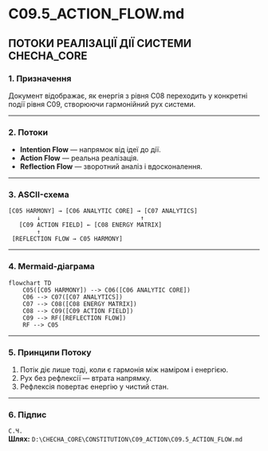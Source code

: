 # C09.5_ACTION_FLOW.md
## ПОТОКИ РЕАЛІЗАЦІЇ ДІЇ СИСТЕМИ CHECHA_CORE

### 1. Призначення
Документ відображає, як енергія з рівня C08 переходить у конкретні події рівня C09, створюючи гармонійний рух системи.

---

### 2. Потоки
- **Intention Flow** — напрямок від ідеї до дії.  
- **Action Flow** — реальна реалізація.  
- **Reflection Flow** — зворотний аналіз і вдосконалення.  

---

### 3. ASCII-схема
```
[C05 HARMONY] → [C06 ANALYTIC CORE] → [C07 ANALYTICS]
        ↓                            ↑
   [C09 ACTION FIELD] ← [C08 ENERGY MATRIX]
        ↑
 [REFLECTION FLOW → C05 HARMONY]
```

---

### 4. Mermaid-діаграма
```mermaid
flowchart TD
    C05([C05 HARMONY]) --> C06([C06 ANALYTIC CORE])
    C06 --> C07([C07 ANALYTICS])
    C07 --> C08([C08 ENERGY MATRIX])
    C08 --> C09([C09 ACTION FIELD])
    C09 --> RF([REFLECTION FLOW])
    RF --> C05
```

---

### 5. Принципи Потоку
1. Потік діє лише тоді, коли є гармонія між наміром і енергією.  
2. Рух без рефлексії — втрата напрямку.  
3. Рефлексія повертає енергію у чистий стан.

---

### 6. Підпис
`С.Ч.`  
**Шлях:** `D:\CHECHA_CORE\CONSTITUTION\C09_ACTION\C09.5_ACTION_FLOW.md`
